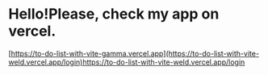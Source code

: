# Hello!Please, check my app on vercel.
[https://to-do-list-with-vite-gamma.vercel.app](https://to-do-list-with-vite-weld.vercel.app/login)https://to-do-list-with-vite-weld.vercel.app/login


